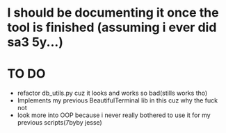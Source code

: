 # I should be documenting it once the tool is finished (assuming i ever did sa3 5y...)
# TO DO
- refactor db_utils.py cuz it looks and works so bad(stills works tho)
- Implements my previous BeautifulTerminal lib in this cuz why the fuck not
- look more into OOP because i never really bothered to use it for my previous scripts(7byby jesse)

